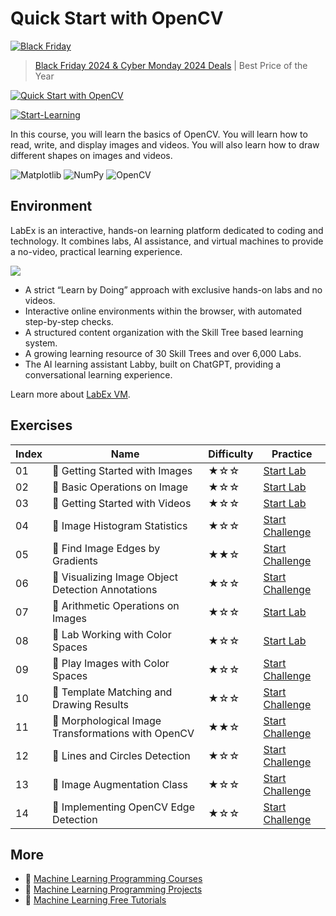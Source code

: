 # Quick Start with OpenCV

[![Black Friday](https://file.labex.io/images/labex-bf24.png)](https://labex.io/pricing)

> [Black Friday 2024 & Cyber Monday 2024 Deals](https://labex.io/pricing) | Best Price of the Year

[![Quick Start with OpenCV](https://cover-creator.appbot.io/quick-start-with-opencv.png)](https://labex.io/courses/quick-start-with-opencv)

[![Start-Learning](https://img.shields.io/badge/Start-Learning-whitesmoke?style=for-the-badge)](https://labex.io/courses/quick-start-with-opencv)

In this course, you will learn the basics of OpenCV. You will learn how to read, write, and display images and videos. You will also learn how to draw different shapes on images and videos.

![Matplotlib](https://img.shields.io/badge/Matplotlib-whitesmoke?style=for-the-badge&logo=matplotlib)
![NumPy](https://img.shields.io/badge/NumPy-whitesmoke?style=for-the-badge&logo=numpy)
![OpenCV](https://img.shields.io/badge/OpenCV-whitesmoke?style=for-the-badge&logo=opencv)


## Environment

LabEx is an interactive, hands-on learning platform dedicated to coding and technology. It combines labs, AI assistance, and virtual machines to provide a no-video, practical learning experience.

![](https://tutorial-screenshot.getvm.io/images/vm-1725247253.png)

- A strict “Learn by Doing” approach with exclusive hands-on labs and no videos.
- Interactive online environments within the browser, with automated step-by-step checks.
- A structured content organization with the Skill Tree based learning system.
- A growing learning resource of 30 Skill Trees and over 6,000 Labs.
- The AI learning assistant Labby, built on ChatGPT, providing a conversational learning experience.

Learn more about [LabEx VM](https://support.labex.io/using-labex/virtual-machine).

## Exercises

|   Index | Name                                              | Difficulty   | Practice                                                                                                                         |
|---------|---------------------------------------------------|--------------|----------------------------------------------------------------------------------------------------------------------------------|
|      01 | 📖 Getting Started with Images                     | ★☆☆          | <a target='_blank' href='https://labex.io/tutorials/opencv-getting-started-with-images-8438'>Start Lab</a>                       |
|      02 | 📖 Basic Operations on Image                       | ★☆☆          | <a target='_blank' href='https://labex.io/tutorials/opencv-basic-operations-on-image-67174'>Start Lab</a>                        |
|      03 | 📖 Getting Started with Videos                     | ★☆☆          | <a target='_blank' href='https://labex.io/tutorials/opencv-getting-started-with-videos-14766'>Start Lab</a>                      |
|      04 | 🎯 Image Histogram Statistics                      | ★☆☆          | <a target='_blank' href='https://labex.io/labs/matplotlib-image-histogram-statistics-259076'>Start Challenge</a>                 |
|      05 | 🎯 Find Image Edges by Gradients                   | ★★☆          | <a target='_blank' href='https://labex.io/labs/opencv-find-image-edges-by-gradients-259151'>Start Challenge</a>                  |
|      06 | 🎯 Visualizing Image Object Detection Annotations  | ★☆☆          | <a target='_blank' href='https://labex.io/labs/opencv-visualizing-image-object-detection-annotations-136088'>Start Challenge</a> |
|      07 | 📖 Arithmetic Operations on Images                 | ★☆☆          | <a target='_blank' href='https://labex.io/tutorials/opencv-arithmetic-operations-on-images-38502'>Start Lab</a>                  |
|      08 | 📖 Lab Working with Color Spaces                   | ★☆☆          | <a target='_blank' href='https://labex.io/tutorials/opencv-lab-working-with-color-spaces-21417'>Start Lab</a>                    |
|      09 | 🎯 Play Images with Color Spaces                   | ★☆☆          | <a target='_blank' href='https://labex.io/labs/opencv-play-images-with-color-spaces-8836'>Start Challenge</a>                    |
|      10 | 🎯 Template Matching and Drawing Results           | ★☆☆          | <a target='_blank' href='https://labex.io/labs/opencv-template-matching-and-drawing-results-9683'>Start Challenge</a>            |
|      11 | 🎯 Morphological Image Transformations with OpenCV | ★★☆          | <a target='_blank' href='https://labex.io/labs/opencv-morphological-image-transformations-with-opencv-9677'>Start Challenge</a>  |
|      12 | 🎯 Lines and Circles Detection                     | ★☆☆          | <a target='_blank' href='https://labex.io/labs/opencv-lines-and-circles-detection-13393'>Start Challenge</a>                     |
|      13 | 🎯 Image Augmentation Class                        | ★☆☆          | <a target='_blank' href='https://labex.io/labs/opencv-image-augmentation-class-107208'>Start Challenge</a>                       |
|      14 | 🎯 Implementing OpenCV Edge Detection              | ★☆☆          | <a target='_blank' href='https://labex.io/labs/opencv-implementing-opencv-edge-detection-13391'>Start Challenge</a>              |

## More

- 🔗 [Machine Learning Programming Courses](https://github.com/labex-labs/awesome-programming-courses)
- 🔗 [Machine Learning Programming Projects](https://github.com/labex-labs/awesome-programming-projects)
- 🔗 [Machine Learning Free Tutorials](https://github.com/labex-labs/ml-free-tutorials)

